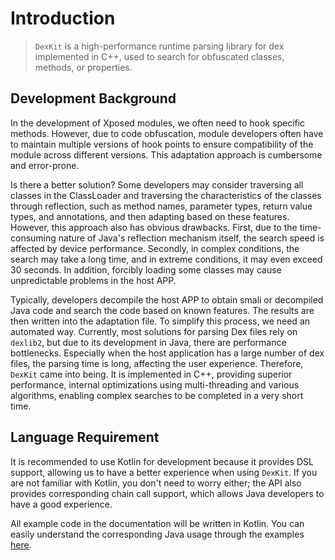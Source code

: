 # Introduction

> `DexKit` is a high-performance runtime parsing library for dex implemented in C++, used to search
> for obfuscated classes, methods, or properties.

## Development Background

In the development of Xposed modules, we often need to hook specific methods. However, due to code
obfuscation, module developers often have to maintain multiple versions of hook points to ensure
compatibility of the module across different versions. This adaptation approach is cumbersome and
error-prone.

Is there a better solution? Some developers may consider traversing all classes in the ClassLoader
and traversing the characteristics of the classes through reflection, such as method names,
parameter types, return value types, and annotations, and then adapting based on these features.
However, this approach also has obvious drawbacks. First, due to the time-consuming nature of Java's
reflection mechanism itself, the search speed is affected by device performance. Secondly, in
complex conditions, the search may take a long time, and in extreme conditions, it may even exceed
30 seconds. In addition, forcibly loading some classes may cause unpredictable problems in the host
APP.

Typically, developers decompile the host APP to obtain smali or decompiled Java code and search the
code based on known features. The results are then written into the adaptation file. To simplify
this process, we need an automated way. Currently, most solutions for parsing Dex files rely
on `dexlib2`, but due to its development in Java, there are performance bottlenecks. Especially when
the host application has a large number of dex files, the parsing time is long, affecting the user
experience. Therefore, `DexKit` came into being. It is implemented in C++, providing superior
performance, internal optimizations using multi-threading and various algorithms, enabling complex
searches to be completed in a very short time.

## Language Requirement

It is recommended to use Kotlin for development because it provides DSL support, allowing us to have
a better experience when using `DexKit`. If you are not familiar with Kotlin, you don't need to
worry either; the API also provides corresponding chain call support, which allows Java developers
to have a good experience.

All example code in the documentation will be written in Kotlin. You can easily understand the
corresponding Java usage through the examples [here](/DexKit/zh-cn/).
